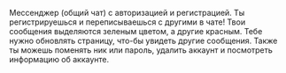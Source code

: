Мессенджер (общий чат) с авторизацией и регистрацией.
Ты регистрируешься и переписываешься с другими в чате!
Твои сообщения выделяются зеленым цветом, а другие красным.
Тебе нужно обновлять страницу, что-бы увидеть другие сообщения.
Также ты можешь поменять ник или пароль, удалить аккаунт и посмотреть информацию об аккаунте.
